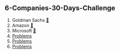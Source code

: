 ## 6-Companies-30-Days-Challenge

1. Goldman Sachs [🔗](https://github.com/BhavikSojitra/6-Companies-30-Days-Challenge/tree/main/Goldman%20Sachs)
2. Amazon [🔗]()
3. Microsoft [🔗]()
4. [Problems]()
5. [Problems]()
6. [Problems]()
